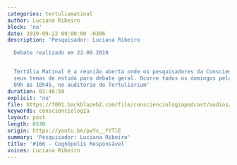 ```yaml
---
categories: tertuliamatinal
author: Luciana Ribeiro
block: 'no'
date: 2019-09-22 09:00:00 -0306
description: 'Pesquisador: Luciana Ribeiro

  Debate realizado em 22.09.2019


  Tertúlia Matinal é a reunião aberta onde os pesquisadores da Conscienciologia apresentam
  seus temas de estudo para debate geral. Ocorre todos os domingos pela manhã, das
  09h às 10h45, no auditório do Tertuliarium'
duration: 01:48:50
explicit: 'no'
file: https://f001.backblazeb2.com/file/conscienciologiapodcast/audios/pwYx__fYTlE.mp3
keywords: conscienciologia
layout: post
length: 6530
origin: https://youtu.be/pwYx__fYTlE
summary: 'Pesquisador: Luciana Ribeiro'
title: '#166 - Cognópolis Responsável'
voices: Luciana Ribeiro
---
```

